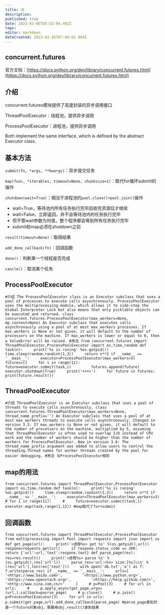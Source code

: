 ```yaml
---
title: 池
description: 
published: true
date: 2023-03-06T05:52:04.492Z
tags: 
editor: markdown
dateCreated: 2023-02-26T07:48:02.984Z
---
```


## concurrent.futures

官方文档：[https://docs.python.org/dev/library/concurrent.futures.html](https://docs.python.org/dev/library/concurrent.futures.html)

## 介绍

concurrent.futures模块提供了高度封装的异步调用接口

ThreadPoolExecutor：线程池，提供异步调用

ProcessPoolExecutor：进程池，提供异步调用

Both implement the same interface, which is defined by the abstract Executor class.

## 基本方法

`submit(fn, *args, **kwargs)`：异步提交任务

`map(func, *iterables, timeout=None, chunksize=1)`：取代for循环submit的操作

`shutdown(wait=True)`：相当于进程池的`pool.close()+pool.join()`操作

* wait=True，等待池内所有任务执行完毕回收完资源后才继续
* wait=False，立即返回，并不会等待池内的任务执行完毕
* 但不管wait参数为何值，整个程序都会等到所有任务执行完毕
* submit和map必须在shutdown之前

`result(timeout=None)`：取得结果

`add_done_callback(fn)`：回调函数

`done()`：判断某一个线程是否完成

`cancle()`：取消某个任务

## ProcessPoolExecutor

`#介绍 The ProcessPoolExecutor class is an Executor subclass that uses a pool of processes to execute calls asynchronously. ProcessPoolExecutor uses the multiprocessing module, which allows it to side-step the Global Interpreter Lock but also means that only picklable objects can be executed and returned. class concurrent.futures.ProcessPoolExecutor(max_workers=None, mp_context=None) An Executor subclass that executes calls asynchronously using a pool of at most max_workers processes. If max_workers is None or not given, it will default to the number of processors on the machine. If max_workers is lower or equal to 0, then a ValueError will be raised. #用法 from concurrent.futures import ThreadPoolExecutor,ProcessPoolExecutor import os,time,random def task(n):     print('%s is runing' %os.getpid())     time.sleep(random.randint(1,3))     return n**2 if __name__ == '__main__':     executor=ProcessPoolExecutor(max_workers=3)     futures=[]     for i in range(11):         future=executor.submit(task,i)         futures.append(future)     executor.shutdown(True)     print('+++>')     for future in futures:         print(future.result())`

## ThreadPoolExecutor

`#介绍 ThreadPoolExecutor is an Executor subclass that uses a pool of threads to execute calls asynchronously. class concurrent.futures.ThreadPoolExecutor(max_workers=None, thread_name_prefix='') An Executor subclass that uses a pool of at most max_workers threads to execute calls asynchronously. Changed in version 3.5: If max_workers is None or not given, it will default to the number of processors on the machine, multiplied by 5, assuming that ThreadPoolExecutor is often used to overlap I/O instead of CPU work and the number of workers should be higher than the number of workers for ProcessPoolExecutor. New in version 3.6: The thread_name_prefix argument was added to allow users to control the threading.Thread names for worker threads created by the pool for easier debugging. #用法 与ProcessPoolExecutor相同`

## map的用法

`from concurrent.futures import ThreadPoolExecutor,ProcessPoolExecutor import os,time,random def task(n):     print('%s is runing' %os.getpid())     time.sleep(random.randint(1,3))     return n**2 if __name__ == '__main__':     executor=ThreadPoolExecutor(max_workers=3)     # for i in range(11):     #     future=executor.submit(task,i)     executor.map(task,range(1,12)) #map取代了for+submit`

## 回调函数

`from concurrent.futures import ThreadPoolExecutor,ProcessPoolExecutor from multiprocessing import Pool import requests import json import os def get_page(url):     print('<进程%s> get %s' %(os.getpid(),url))     respone=requests.get(url)     if respone.status_code == 200:         return {'url':url,'text':respone.text} def parse_page(res):     res=res.result()     print('<进程%s> parse %s' %(os.getpid(),res['url']))     parse_res='url:<%s> size:[%s]\\n' %(res['url'],len(res['text']))     with open('db.txt','a') as f:         f.write(parse_res) if __name__ == '__main__':     urls=[         '<https://www.baidu.com>',         '<https://www.python.org>',         '<https://www.openstack.org>',         '<https://help.github.com/>',         '<http://www.sina.com.cn/>'     ]     # p=Pool(3)     # for url in urls:     #     p.apply_async(get_page,args=(url,),callback=pasrse_page)     # p.close()     # p.join()     p=ProcessPoolExecutor(3)     for url in urls:         p.submit(get_page,url).add_done_callback(parse_page) #parse_page拿到的是一个future对象obj，需要用obj.result()拿到结果`